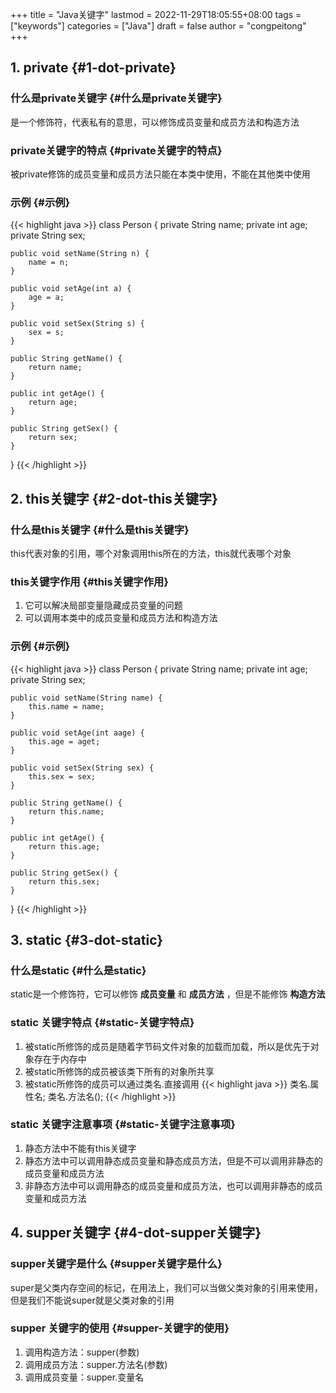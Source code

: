 +++
title = "Java关键字"
lastmod = 2022-11-29T18:05:55+08:00
tags = ["keywords"]
categories = ["Java"]
draft = false
author = "congpeitong"
+++

## 1. private {#1-dot-private}


### 什么是private关键字 {#什么是private关键字}

是一个修饰符，代表私有的意思，可以修饰成员变量和成员方法和构造方法


### private关键字的特点 {#private关键字的特点}

被private修饰的成员变量和成员方法只能在本类中使用，不能在其他类中使用


### 示例 {#示例}

{{< highlight java >}}
class Person {
    private String name;
    private int age;
    private String sex;

    public void setName(String n) {
        name = n;
    }

    public void setAge(int a) {
        age = a;
    }

    public void setSex(String s) {
        sex = s;
    }

    public String getName() {
        return name;
    }

    public int getAge() {
        return age;
    }

    public String getSex() {
        return sex;
    }
}
{{< /highlight >}}


## 2. this关键字 {#2-dot-this关键字}


### 什么是this关键字 {#什么是this关键字}

this代表对象的引用，哪个对象调用this所在的方法，this就代表哪个对象


### this关键字作用 {#this关键字作用}

1.  它可以解决局部变量隐藏成员变量的问题
2.  可以调用本类中的成员变量和成员方法和构造方法


### 示例 {#示例}

{{< highlight java >}}
class Person {
    private String name;
    private int age;
    private String sex;

    public void setName(String name) {
        this.name = name;
    }

    public void setAge(int aage) {
        this.age = aget;
    }

    public void setSex(String sex) {
        this.sex = sex;
    }

    public String getName() {
        return this.name;
    }

    public int getAge() {
        return this.age;
    }

    public String getSex() {
        return this.sex;
    }
}
{{< /highlight >}}


## 3. static {#3-dot-static}


### 什么是static {#什么是static}

static是一个修饰符，它可以修饰 **成员变量** 和 **成员方法** ，但是不能修饰 **构造方法**


### static 关键字特点 {#static-关键字特点}

1.  被static所修饰的成员是随着字节码文件对象的加载而加载，所以是优先于对象存在于内存中
2.  被static所修饰的成员被该类下所有的对象所共享
3.  被static所修饰的成员可以通过类名.直接调用
    {{< highlight java >}}
    类名.属性名;
    类名.方法名();
    {{< /highlight >}}


### static 关键字注意事项 {#static-关键字注意事项}

1.  静态方法中不能有this关键字
2.  静态方法中可以调用静态成员变量和静态成员方法，但是不可以调用非静态的成员变量和成员方法
3.  非静态方法中可以调用静态的成员变量和成员方法，也可以调用非静态的成员变量和成员方法


## 4. supper关键字 {#4-dot-supper关键字}


### supper关键字是什么 {#supper关键字是什么}

super是父类内存空间的标记，在用法上，我们可以当做父类对象的引用来使用，但是我们不能说super就是父类对象的引用


### supper 关键字的使用 {#supper-关键字的使用}

1.  调用构造方法：supper(参数)
2.  调用成员方法：supper.方法名(参数)
3.  调用成员变量：supper.变量名
